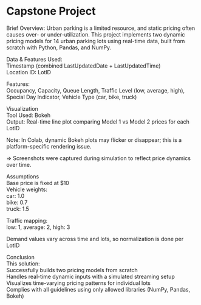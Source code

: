 # Capstone Project
Brief Overview:
Urban parking is a limited resource, and static pricing often causes over- or under-utilization. This project implements two dynamic pricing models for 14 urban parking lots using real-time data, built from scratch with Python, Pandas, and NumPy.

Data & Features Used:
</br> Timestamp (combined LastUpdatedDate + LastUpdatedTime)
</br> Location ID: LotID

Features:
</br> Occupancy, Capacity, Queue Length, Traffic Level (low, average, high), Special Day Indicator, Vehicle Type (car, bike, truck)

Visualization
</br> Tool Used: Bokeh
</br> Output: Real-time line plot comparing Model 1 vs Model 2 prices for each LotID

Note: In Colab, dynamic Bokeh plots may flicker or disappear; this is a platform-specific rendering issue.

=> Screenshots were captured during simulation to reflect price dynamics over time.

Assumptions
</br> Base price is fixed at $10
</br> Vehicle weights:
</br> car: 1.0
</br> bike: 0.7
</br> truck: 1.5

Traffic mapping:
</br> low: 1, average: 2, high: 3

Demand values vary across time and lots, so normalization is done per LotID

Conclusion
</br> This solution:
</br> Successfully builds two pricing models from scratch
</br> Handles real-time dynamic inputs with a simulated streaming setup
</br> Visualizes time-varying pricing patterns for individual lots
</br> Complies with all guidelines using only allowed libraries (NumPy, Pandas, Bokeh)
